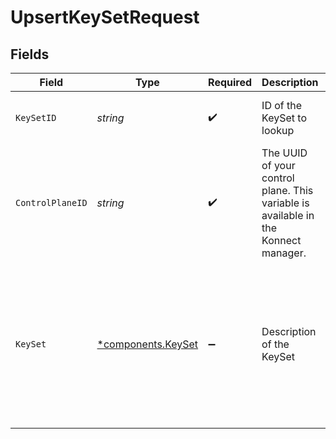 # UpsertKeySetRequest


## Fields

| Field                                                                                               | Type                                                                                                | Required                                                                                            | Description                                                                                         | Example                                                                                             |
| --------------------------------------------------------------------------------------------------- | --------------------------------------------------------------------------------------------------- | --------------------------------------------------------------------------------------------------- | --------------------------------------------------------------------------------------------------- | --------------------------------------------------------------------------------------------------- |
| `KeySetID`                                                                                          | *string*                                                                                            | :heavy_check_mark:                                                                                  | ID of the KeySet to lookup                                                                          | 6cc34248-50b4-4a81-9201-3bdf7a83f712                                                                |
| `ControlPlaneID`                                                                                    | *string*                                                                                            | :heavy_check_mark:                                                                                  | The UUID of your control plane. This variable is available in the Konnect manager.                  | 9524ec7d-36d9-465d-a8c5-83a3c9390458                                                                |
| `KeySet`                                                                                            | [*components.KeySet](../../models/components/keyset.md)                                             | :heavy_minus_sign:                                                                                  | Description of the KeySet                                                                           | {<br/>"id": "b58c7d9d-e54f-444c-b24d-cdfc4159f61e",<br/>"name": "example-key-set",<br/>"tags": [<br/>"idp-keys"<br/>]<br/>} |